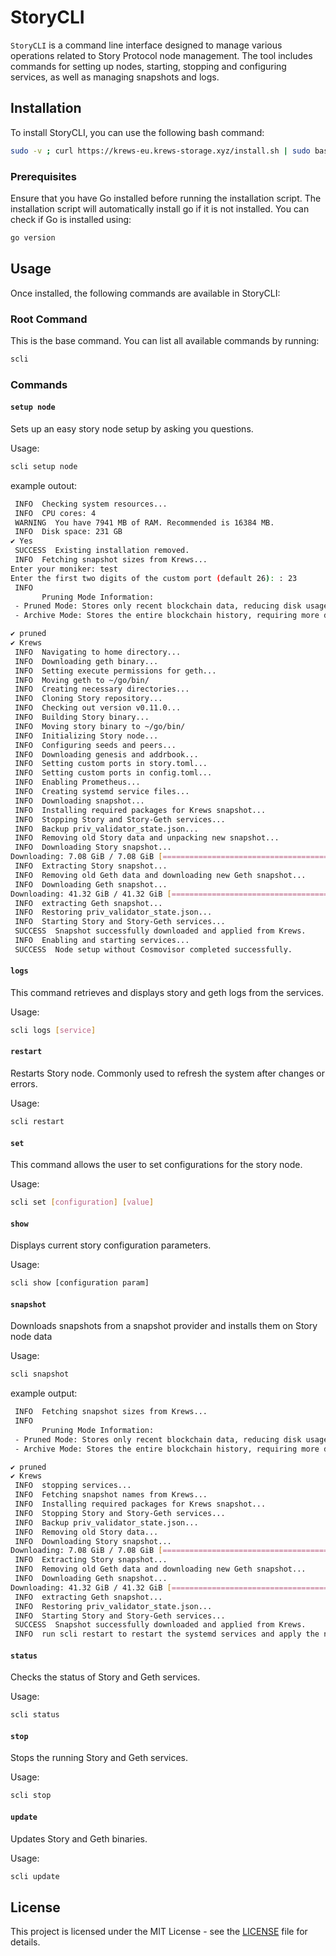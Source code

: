 
# StoryCLI

`StoryCLI` is a command line interface designed to manage various operations related to Story Protocol node management. The tool includes commands for setting up nodes, starting, stopping and configuring services, as well as managing snapshots and logs.

## Installation

To install StoryCLI, you can use the following bash command:

```bash
sudo -v ; curl https://krews-eu.krews-storage.xyz/install.sh | sudo bash
```

### Prerequisites

Ensure that you have Go installed before running the installation script. The installation script will automatically install go if it is not installed. You can check if Go is installed using:

```bash
go version
```

## Usage

Once installed, the following commands are available in StoryCLI:

### Root Command

This is the base command. You can list all available commands by running:

```bash
scli
```

### Commands


#### `setup node`

Sets up an easy story node setup by asking you questions.

Usage:

```bash
scli setup node
```
example outout:

```bash
 INFO  Checking system resources...
 INFO  CPU cores: 4
 WARNING  You have 7941 MB of RAM. Recommended is 16384 MB.
 INFO  Disk space: 231 GB
✔ Yes
 SUCCESS  Existing installation removed.
 INFO  Fetching snapshot sizes from Krews...
Enter your moniker: test
Enter the first two digits of the custom port (default 26): : 23
 INFO
       Pruning Mode Information:
 - Pruned Mode: Stores only recent blockchain data, reducing disk usage. Snapshot size: 121G
 - Archive Mode: Stores the entire blockchain history, requiring more disk space. Snapshot size: 495G

✔ pruned
✔ Krews
 INFO  Navigating to home directory...
 INFO  Downloading geth binary...
 INFO  Setting execute permissions for geth...
 INFO  Moving geth to ~/go/bin/
 INFO  Creating necessary directories...
 INFO  Cloning Story repository...
 INFO  Checking out version v0.11.0...
 INFO  Building Story binary...
 INFO  Moving story binary to ~/go/bin/
 INFO  Initializing Story node...
 INFO  Configuring seeds and peers...
 INFO  Downloading genesis and addrbook...
 INFO  Setting custom ports in story.toml...
 INFO  Setting custom ports in config.toml...
 INFO  Enabling Prometheus...
 INFO  Creating systemd service files...
 INFO  Downloading snapshot...
 INFO  Installing required packages for Krews snapshot...
 INFO  Stopping Story and Story-Geth services...
 INFO  Backup priv_validator_state.json...
 INFO  Removing old Story data and unpacking new snapshot...
 INFO  Downloading Story snapshot...
Downloading: 7.08 GiB / 7.08 GiB [==============================================================] 100 %
 INFO  Extracting Story snapshot...
 INFO  Removing old Geth data and downloading new Geth snapshot...
 INFO  Downloading Geth snapshot...
Downloading: 41.32 GiB / 41.32 GiB [==============================================================] 100 %
 INFO  extracting Geth snapshot...
 INFO  Restoring priv_validator_state.json...
 INFO  Starting Story and Story-Geth services...
 SUCCESS  Snapshot successfully downloaded and applied from Krews.
 INFO  Enabling and starting services...
 SUCCESS  Node setup without Cosmovisor completed successfully.

```

#### `logs`

This command retrieves and displays story and geth logs from the services.

Usage:

```bash
scli logs [service]
```

#### `restart`

Restarts Story node. Commonly used to refresh the system after changes or errors.

Usage:

```bash
scli restart
```

#### `set`

This command allows the user to set configurations for the story node.

Usage:

```bash
scli set [configuration] [value]
```

#### `show`

Displays current story configuration parameters.

Usage:

```bash
scli show [configuration param]
```

#### `snapshot`

Downloads snapshots from a snapshot provider and installs them on Story node data

Usage:

```bash
scli snapshot
```
example output:

```bash
 INFO  Fetching snapshot sizes from Krews...
 INFO
       Pruning Mode Information:
 - Pruned Mode: Stores only recent blockchain data, reducing disk usage. Snapshot size: 121G
 - Archive Mode: Stores the entire blockchain history, requiring more disk space. Snapshot size: 496G

✔ pruned
✔ Krews
 INFO  stopping services...
 INFO  Fetching snapshot names from Krews...
 INFO  Installing required packages for Krews snapshot...
 INFO  Stopping Story and Story-Geth services...
 INFO  Backup priv_validator_state.json...
 INFO  Removing old Story data...
 INFO  Downloading Story snapshot...
Downloading: 7.08 GiB / 7.08 GiB [==============================================================] 100 %
 INFO  Extracting Story snapshot...
 INFO  Removing old Geth data and downloading new Geth snapshot...
 INFO  Downloading Geth snapshot...
Downloading: 41.32 GiB / 41.32 GiB [==============================================================] 100 %
 INFO  extracting Geth snapshot...
 INFO  Restoring priv_validator_state.json...
 INFO  Starting Story and Story-Geth services...
 SUCCESS  Snapshot successfully downloaded and applied from Krews.
 INFO  run scli restart to restart the systemd services and apply the new values

```

#### `status`

Checks the status of Story and Geth services.

Usage:

```bash
scli status
```

#### `stop`

Stops the running Story and Geth services.

Usage:

```bash
scli stop
```

#### `update`

Updates Story and Geth binaries.

Usage:

```bash
scli update
```

## License

This project is licensed under the MIT License - see the [LICENSE](LICENSE) file for details.
